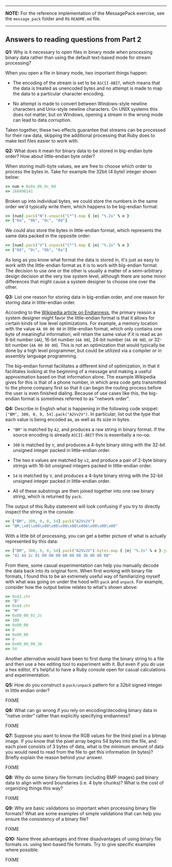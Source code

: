 -----------------------------------------------------------------

**NOTE:** For the reference implementation of the MessagePack exercise,
see the `message_pack` folder and its `README.md` file.

-----------------------------------------------------------------

## Answers to reading questions from Part 2

**Q1:** Why is it necessary to open files in binary mode when processing binary data
rather than using the default text-based mode for stream processing?

When you open a file in binary mode, two important things happen:

* The encoding of the stream is set to be `ASCII-8BIT`, which means
that the data is treated as unencoded bytes and no attempt is made
to map the data to a particular character encoding.

* No attempt is made to convert between Windows-style newline characters
and Unix-style newline characters. On UNIX systems this does not matter,
but on Windows, opening a stream in the wrong mode can lead to 
data corruption.

Taken together, these two effects guarantee that streams can be processed
for their raw data, skipping the additional processing that Ruby does
to make text files easier to work with.

**Q2:** What does it mean for binary data to be stored in big-endian byte order? How
about little-endian byte order? 

When storing multi-byte values, we are free to choose which order to process
the bytes in. Take for example the 32bit (4 byte) integer shown below:


```ruby
>> num = 0x0a_0b_0c_0d
=> 168496141
```

Broken up into individual bytes, we could store the numbers in the same order
we'd typically write them, which happens to be big-endian format:

```ruby
>> [num].pack("N").unpack("C*").map { |e| "%.2x" % e }
=> ["0a", "0b", "0c", "0d"]
```

We could also store the bytes in little-endian format, which represents
the same data packed in the opposite order:

```ruby
>> [num].pack("V").unpack("C*").map { |e| "%.2x" % e }
=> ["0d", "0c", "0b", "0a"]
```

As long as you know what format the data is stored in, it's just as easy to
work with the little-endian format as it is to work with big-endian format.
The decision to use one or the other is usually a matter of a semi-arbitrary
design decision at the very low system level, although there are some
minor differences that might cause a system designer to choose one over
the other.

**Q3:** List one reason for storing data in big-endian order, and one reason for storing
data in little-endian order.

According to the [Wikipedia article on Endianness][endianness], the primary
reason a system designer might favor the little-endian format is that it allows
for certain kinds of low level optimizations. For example, a memory location
with the value `4A 00 00 00` in little-endian format, which only contains
one byte of meaningful information, will retain the same value if it is read as
an 8-bit number (`4A`), 16-bit number (`4A 00`), 24-bit number (`4A 00 00`),
or 32-bit number (`4A 00 00 00`). This is not an optimization that would
typically be done by a high level programmer, but could be utilized
via a compiler or in assembly language programming.

The big-endian format facilitates a different kind of optimization, in that it
facilitates looking at the beginning of a message and making a useful
approximation based on that information alone. The example Wikipedia gives for
this is that of a phone number, in which area code gets transmitted to
the phone company first so that it can begin the routing process before
the user is even finished dialing. Because of use cases like this,
the big-endian format is sometimes referred to as "network order".

**Q4:** Describe in English what is happening in the following code snippet: 
`["BM", 300, 0, 0, 54].pack("A2Vv2V")`.  In particular, list out the
type that each value is being encoded as, as well as its size in bytes.

* `"BM"` is matched by `A2`, and produces a raw string in binary format. If
the source encoding is already `ASCII-8BIT` this is essentially a no-op.

* `300` is matched by `V`, and produces a 4-byte binary string with the 
32-bit unsigned integer packed in little-endian order.

* The two `0` values are matched by `v2`, and produce a pair of 2-byte
binary strings with 16-bit unsigned integers packed in little-endian order.

* `54` is matched by `V`, and produces a 4-byte binary string with the 
32-bit unsigned integer packed in little-endian order.

* All of these substrings are then joined together into one raw binary
string, which is returned by `pack`.

The output of this Ruby statement will look confusing if you try to directly
inspect the string in the console:

```ruby
>> ["BM", 300, 0, 0, 54].pack("A2Vv2V")
=> "BM,\x01\x00\x00\x00\x00\x00\x006\x00\x00\x00"
```

With a little bit of processing, you can get a better picture of what is
actually represented by this data:

```ruby
>> ["BM", 300, 0, 0, 54].pack("A2Vv2V").bytes.map { |e| "%.2x" % e }.join(" ")
=> "42 4d 2c 01 00 00 00 00 00 00 36 00 00 00"
```

From there, some casual experimentation can help you manually decode the data
back into its original form. When first working with binary file formats,
I found this to be an extremely useful way of familiarizing myself with
what was going on under the hood with `pack` and `unpack`. For example,
consider how the output below relates to what's shown above:

```ruby
>> 0x42.chr
=> "B"
>> 0x4d.chr
=> "M"
>> 0x00_00_01_2c
=> 300
>> 0x00_00
=> 0
>> 0x00_00
=> 0
>> 0x00_00_00_36
=> 54
```

Another alternative would have been to first dump the binary string to a file
and then use a hex editing tool to experiment with it. But even if you do
use a hex editor, it's helpful to have a Ruby console open for casual
calculations and experimentation.

**Q5:** How do you construct a `pack/unpack` pattern for a 32bit signed integer
in little endian order?

FIXME

**Q6:** What can go wrong if you rely on encoding/decoding binary data in "native order"
rather than explicitly specifying endianness?

FIXME

**Q7:** Suppose you want to know the RGB values for the third pixel
in a bitmap image. If you know that the pixel array begins 54 bytes
into the file, and each pixel consists of 3 bytes of data, what
is the minimum amount of data you would need to read from the
file to get this information (in bytes)? Briefly explain the 
reason behind your answer.

FIXME

**Q8:** Why do some binary file formats (including BMP images) pad binary data to
align with word boundaries (i.e. 4 byte chunks)? What is the cost of
organizing things this way?

FIXME

**Q9:** Why are basic validations so important when processing binary 
file formats? What are some examples of simple validations that can help you
ensure the consistency of a binary file?

FIXME

**Q10:** Name three advantages and three disadvantages of using binary file
formats vs. using text-based file formats. Try to give specific examples
where possible.

FIXME

[endianness]: http://en.wikipedia.org/wiki/Endianness
